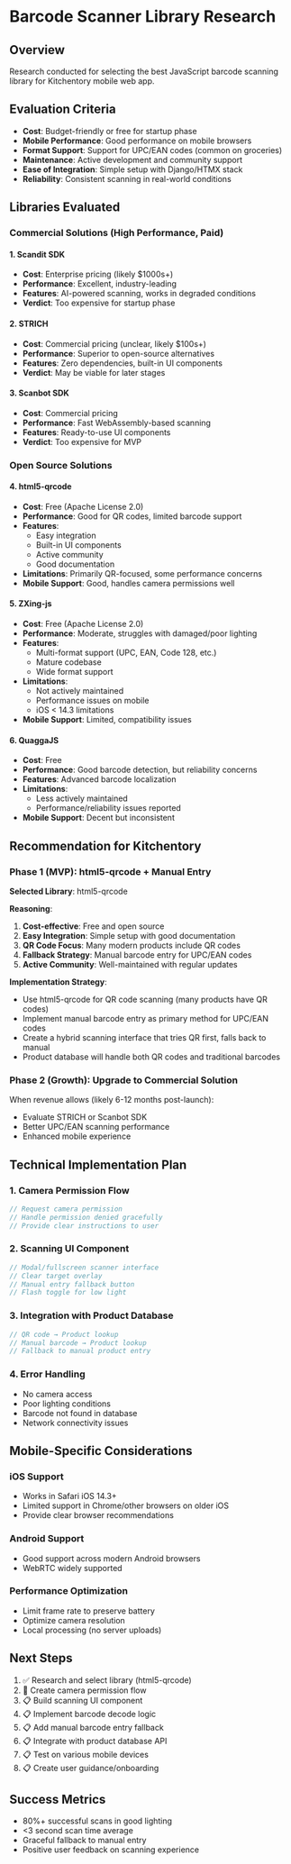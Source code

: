 # Barcode Scanner Library Research

## Overview
Research conducted for selecting the best JavaScript barcode scanning library for Kitchentory mobile web app.

## Evaluation Criteria
- **Cost**: Budget-friendly or free for startup phase
- **Mobile Performance**: Good performance on mobile browsers
- **Format Support**: Support for UPC/EAN codes (common on groceries)
- **Maintenance**: Active development and community support
- **Ease of Integration**: Simple setup with Django/HTMX stack
- **Reliability**: Consistent scanning in real-world conditions

## Libraries Evaluated

### Commercial Solutions (High Performance, Paid)

#### 1. Scandit SDK
- **Cost**: Enterprise pricing (likely $1000s+)
- **Performance**: Excellent, industry-leading
- **Features**: AI-powered scanning, works in degraded conditions
- **Verdict**: Too expensive for startup phase

#### 2. STRICH
- **Cost**: Commercial pricing (unclear, likely $100s+)
- **Performance**: Superior to open-source alternatives
- **Features**: Zero dependencies, built-in UI components
- **Verdict**: May be viable for later stages

#### 3. Scanbot SDK
- **Cost**: Commercial pricing
- **Performance**: Fast WebAssembly-based scanning
- **Features**: Ready-to-use UI components
- **Verdict**: Too expensive for MVP

### Open Source Solutions

#### 4. html5-qrcode
- **Cost**: Free (Apache License 2.0)
- **Performance**: Good for QR codes, limited barcode support
- **Features**: 
  - Easy integration
  - Built-in UI components
  - Active community
  - Good documentation
- **Limitations**: Primarily QR-focused, some performance concerns
- **Mobile Support**: Good, handles camera permissions well

#### 5. ZXing-js
- **Cost**: Free (Apache License 2.0)
- **Performance**: Moderate, struggles with damaged/poor lighting
- **Features**:
  - Multi-format support (UPC, EAN, Code 128, etc.)
  - Mature codebase
  - Wide format support
- **Limitations**: 
  - Not actively maintained
  - Performance issues on mobile
  - iOS < 14.3 limitations
- **Mobile Support**: Limited, compatibility issues

#### 6. QuaggaJS
- **Cost**: Free
- **Performance**: Good barcode detection, but reliability concerns
- **Features**: Advanced barcode localization
- **Limitations**: 
  - Less actively maintained
  - Performance/reliability issues reported
- **Mobile Support**: Decent but inconsistent

## Recommendation for Kitchentory

### Phase 1 (MVP): html5-qrcode + Manual Entry
**Selected Library**: html5-qrcode

**Reasoning**:
1. **Cost-effective**: Free and open source
2. **Easy Integration**: Simple setup with good documentation
3. **QR Code Focus**: Many modern products include QR codes
4. **Fallback Strategy**: Manual barcode entry for UPC/EAN codes
5. **Active Community**: Well-maintained with regular updates

**Implementation Strategy**:
- Use html5-qrcode for QR code scanning (many products have QR codes)
- Implement manual barcode entry as primary method for UPC/EAN codes
- Create a hybrid scanning interface that tries QR first, falls back to manual
- Product database will handle both QR codes and traditional barcodes

### Phase 2 (Growth): Upgrade to Commercial Solution
When revenue allows (likely 6-12 months post-launch):
- Evaluate STRICH or Scanbot SDK
- Better UPC/EAN scanning performance
- Enhanced mobile experience

## Technical Implementation Plan

### 1. Camera Permission Flow
```javascript
// Request camera permission
// Handle permission denied gracefully
// Provide clear instructions to user
```

### 2. Scanning UI Component
```javascript
// Modal/fullscreen scanner interface
// Clear target overlay
// Manual entry fallback button
// Flash toggle for low light
```

### 3. Integration with Product Database
```javascript
// QR code → Product lookup
// Manual barcode → Product lookup
// Fallback to manual product entry
```

### 4. Error Handling
- No camera access
- Poor lighting conditions
- Barcode not found in database
- Network connectivity issues

## Mobile-Specific Considerations

### iOS Support
- Works in Safari iOS 14.3+
- Limited support in Chrome/other browsers on older iOS
- Provide clear browser recommendations

### Android Support
- Good support across modern Android browsers
- WebRTC widely supported

### Performance Optimization
- Limit frame rate to preserve battery
- Optimize camera resolution
- Local processing (no server uploads)

## Next Steps

1. ✅ Research and select library (html5-qrcode)
2. 🔄 Create camera permission flow
3. 📋 Build scanning UI component  
4. 📋 Implement barcode decode logic
5. 📋 Add manual barcode entry fallback
6. 📋 Integrate with product database API
7. 📋 Test on various mobile devices
8. 📋 Create user guidance/onboarding

## Success Metrics

- 80%+ successful scans in good lighting
- <3 second scan time average
- Graceful fallback to manual entry
- Positive user feedback on scanning experience